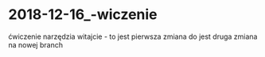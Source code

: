 # 2018-12-16_-wiczenie
ćwiczenie narzędzia 
witajcie - to jest pierwsza zmiana 
do jest druga zmiana na nowej branch 